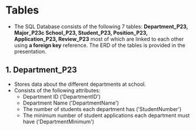# Tables
- The SQL Database consists of the following 7 tables: **Department_P23, Major_P23c School_P23, Student_P23, Position_P23, Application_P23, Review_P23** most of which are linked to each other using **a foreign key** reference. The ERD of the tables is provided in the presentation.
## 1. Department_P23
- Stores data about the different departments at school.
- Consists of the following attributes:
    - Department ID ('DepartmentID')
    - Department Name ('DepartmentName')
    - The number of students each department has ('StudentNumber')
    - The minimum number of student applications each department must have ('DepartmentMinimum')

